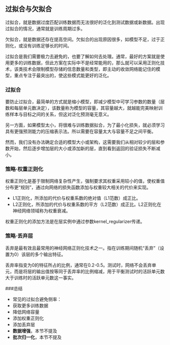 ## 过拟合与欠拟合

过拟合，就是数据过度匹配训练数据而无法很好的泛化到测试数据或新数据。出现过拟合的情况，通常就是训练周期过多。

欠拟合，就是数据还存在提高空间。欠拟合的出现原因很多，如模型不足，过于正则化，或没有训练足够长的时间。

过拟合是我们需要极力去避免的，也要了解如何去处理。通常，最好的方案就是使用更多的训练数据，但此方案在实际中不是经常能用的，那么就可以采用正则化技术，该类技术会限制模型存储的信息数量和类型，即主动的收敛网络能记住的模型，重点专注于最突出的，使这些模式能更好的泛化。


### 过拟合

要防止过拟合，最简单的方式就是缩小模型，即减少模型中可学习参数的数量（层数和每层单元数决定），该数量称为模型的容量，其容量越大，就越能完美映射训练样本与目标之间的关系，但这对泛化预测毫无意义。

另一方面，如果模型太小，将很难与训练数据拟合，为了最小化损失，就必须学习具有更强预测能力的压缩表示法。所以需要在容量太大与容量不足之间平衡。

然而，我们没有办法确定合适的模型大小或架构，这需要我们从相对较少的层和参数开始，然后逐步增加层的大小或添加新的层，直到看到返回的验证损失不断减小。

### 策略·权重正则化

权重正则化是基于限制网络复杂性产生，强制要求其权重采用较小的值，使权重值分布更“规则”，通过向网络的损失函数添加与权重较大相关的代价来实现。

- L1正则化，所添加的代价与权重系数的绝对值（L1范数）成正比。
- L2正则化，所添加的代价与权重系数的平方（L2范数）成正比。L2正则化在神经网络领域称为权重衰减。

权重正则化的添加方法是在层实例中通过参数kernel_regularizer传递。 

### 策略·丢弃层
丢弃是最有效且最常用的神经网络正则化技术之一。指在训练期间随机“丢弃”（设置为0）该层的多个输出特征。

丢弃率指变为0的特征所占的比例，通常在0.2-0.5。测试时，网络不会丢弃单元，而是将层的输出值按等同于丢弃率的比例缩减，用于平衡测试时的活跃单元数大于训练时的活跃单元数这一事实。


###总结
- 常见的过拟合避免侧率：
- 获取更多训练数据
- 降低网络容量
- 添加权重正则化
- 添加丢弃层
- **数据增强**，本节不提及
- **批次归一化**，本节不提及